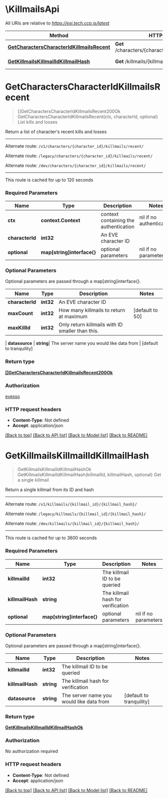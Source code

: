 # \KillmailsApi

All URIs are relative to *https://esi.tech.ccp.is/latest*

Method | HTTP request | Description
------------- | ------------- | -------------
[**GetCharactersCharacterIdKillmailsRecent**](KillmailsApi.md#GetCharactersCharacterIdKillmailsRecent) | **Get** /characters/{character_id}/killmails/recent/ | List kills and losses
[**GetKillmailsKillmailIdKillmailHash**](KillmailsApi.md#GetKillmailsKillmailIdKillmailHash) | **Get** /killmails/{killmail_id}/{killmail_hash}/ | Get a single killmail


# **GetCharactersCharacterIdKillmailsRecent**
> []GetCharactersCharacterIdKillmailsRecent200Ok GetCharactersCharacterIdKillmailsRecent(ctx, characterId, optional)
List kills and losses

Return a list of character's recent kills and losses

---

Alternate route: `/v1/characters/{character_id}/killmails/recent/`

Alternate route: `/legacy/characters/{character_id}/killmails/recent/`

Alternate route: `/dev/characters/{character_id}/killmails/recent/`


---

This route is cached for up to 120 seconds

### Required Parameters

Name | Type | Description  | Notes
------------- | ------------- | ------------- | -------------
 **ctx** | **context.Context** | context containing the authentication | nil if no authentication
  **characterId** | **int32**| An EVE character ID | 
 **optional** | **map[string]interface{}** | optional parameters | nil if no parameters

### Optional Parameters
Optional parameters are passed through a map[string]interface{}.

Name | Type | Description  | Notes
------------- | ------------- | ------------- | -------------
 **characterId** | **int32**| An EVE character ID | 
 **maxCount** | **int32**| How many killmails to return at maximum | [default to 50]
 **maxKillId** | **int32**| Only return killmails with ID smaller than this.
 | 
 **datasource** | **string**| The server name you would like data from | [default to tranquility]

### Return type

[**[]GetCharactersCharacterIdKillmailsRecent200Ok**](get_characters_character_id_killmails_recent_200_ok.md)

### Authorization

[evesso](../README.md#evesso)

### HTTP request headers

 - **Content-Type**: Not defined
 - **Accept**: application/json

[[Back to top]](#) [[Back to API list]](../README.md#documentation-for-api-endpoints) [[Back to Model list]](../README.md#documentation-for-models) [[Back to README]](../README.md)

# **GetKillmailsKillmailIdKillmailHash**
> GetKillmailsKillmailIdKillmailHashOk GetKillmailsKillmailIdKillmailHash(killmailId, killmailHash, optional)
Get a single killmail

Return a single killmail from its ID and hash

---

Alternate route: `/v1/killmails/{killmail_id}/{killmail_hash}/`

Alternate route: `/legacy/killmails/{killmail_id}/{killmail_hash}/`

Alternate route: `/dev/killmails/{killmail_id}/{killmail_hash}/`


---

This route is cached for up to 3600 seconds

### Required Parameters

Name | Type | Description  | Notes
------------- | ------------- | ------------- | -------------
  **killmailId** | **int32**| The killmail ID to be queried | 
  **killmailHash** | **string**| The killmail hash for verification | 
 **optional** | **map[string]interface{}** | optional parameters | nil if no parameters

### Optional Parameters
Optional parameters are passed through a map[string]interface{}.

Name | Type | Description  | Notes
------------- | ------------- | ------------- | -------------
 **killmailId** | **int32**| The killmail ID to be queried | 
 **killmailHash** | **string**| The killmail hash for verification | 
 **datasource** | **string**| The server name you would like data from | [default to tranquility]

### Return type

[**GetKillmailsKillmailIdKillmailHashOk**](get_killmails_killmail_id_killmail_hash_ok.md)

### Authorization

No authorization required

### HTTP request headers

 - **Content-Type**: Not defined
 - **Accept**: application/json

[[Back to top]](#) [[Back to API list]](../README.md#documentation-for-api-endpoints) [[Back to Model list]](../README.md#documentation-for-models) [[Back to README]](../README.md)

